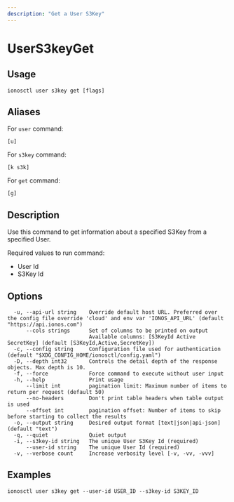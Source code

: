 ```yaml
---
description: "Get a User S3Key"
---
```


# UserS3keyGet

## Usage

```text
ionosctl user s3key get [flags]
```

## Aliases

For `user` command:

```text
[u]
```

For `s3key` command:

```text
[k s3k]
```

For `get` command:

```text
[g]
```

## Description

Use this command to get information about a specified S3Key from a specified User.

Required values to run command:

* User Id
* S3Key Id

## Options

```text
  -u, --api-url string    Override default host URL. Preferred over the config file override 'cloud' and env var 'IONOS_API_URL' (default "https://api.ionos.com")
      --cols strings      Set of columns to be printed on output 
                          Available columns: [S3KeyId Active SecretKey] (default [S3KeyId,Active,SecretKey])
  -c, --config string     Configuration file used for authentication (default "$XDG_CONFIG_HOME/ionosctl/config.yaml")
  -D, --depth int32       Controls the detail depth of the response objects. Max depth is 10.
  -f, --force             Force command to execute without user input
  -h, --help              Print usage
      --limit int         pagination limit: Maximum number of items to return per request (default 50)
      --no-headers        Don't print table headers when table output is used
      --offset int        pagination offset: Number of items to skip before starting to collect the results
  -o, --output string     Desired output format [text|json|api-json] (default "text")
  -q, --quiet             Quiet output
  -i, --s3key-id string   The unique User S3Key Id (required)
      --user-id string    The unique User Id (required)
  -v, --verbose count     Increase verbosity level [-v, -vv, -vvv]
```

## Examples

```text
ionosctl user s3key get --user-id USER_ID --s3key-id S3KEY_ID
```

